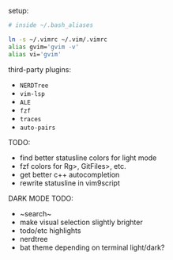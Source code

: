 setup:

```bash
# inside ~/.bash_aliases

ln -s ~/.vimrc ~/.vim/.vimrc
alias gvim='gvim -v'
alias vi='gvim' 
```

third-party plugins:

- `NERDTree`
- `vim-lsp`
- `ALE`
- `fzf`
- `traces`
- `auto-pairs`

TODO:
- find better statusline colors for light mode
- fzf colors for Rg>, GitFiles>, etc.
- get better c++ autocompletion
- rewrite statusline in vim9script

DARK MODE TODO:
- ~search~
- make visual selection slightly brighter
- todo/etc highlights
- nerdtree
- bat theme depending on terminal light/dark?

